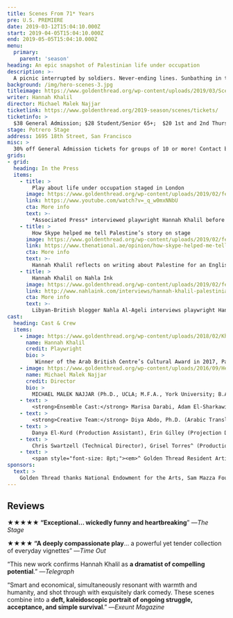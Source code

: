 ```yaml
---
title: Scenes From 71* Years
pre: U.S. PREMIERE
date: 2019-03-12T15:04:10.000Z
start: 2019-04-05T15:04:10.000Z
end: 2019-05-05T15:04:10.000Z
menu:
  primary:
    parent: 'season'
heading: An epic snapshot of Palestinian life under occupation
description: >-
  A picnic interrupted by soldiers. Never-ending lines. Sunbathing in the shadow of a tank. Palestinian-Irish playwright Hannah Khalil draws from stories of family and friends to reveal the real human story: the dreams, comedy, sadness, and frustrations of daily life in the shadow of the ‘separation wall.’ The cast includes members of the Bay Area Palestinian community.
background: /img/hero-scenes-3.jpg
titleimage: https://www.goldenthread.org/wp-content/uploads/2019/03/Scenes_1000x400-1.jpg
writer: Hannah Khalil
director: Michael Malek Najjar
ticketlink: https://www.goldenthread.org/2019-season/scenes/tickets/
ticketinfo: >
  $38 General Admission; $28 Student/Senior 65+;  $20 1st and 2nd Thursdays; $15 Previews
stage: Potrero Stage
address: 1695 18th Street, San Francisco
misc: >
  30% off General Admission tickets for groups of 10 or more! Contact boxoffice@goldenthread.org to place your order.
grids:
- grid:
  heading: In the Press
  items:
    - title: >
        Play about life under occupation staged in London
      image: https://www.goldenthread.org/wp-content/uploads/2019/02/feature-hannah-ap.jpg
      link: https://www.youtube.com/watch?v=_q_w0mxNNbU
      cta: More info
      text: >-
        *Associated Press* interviewed playwright Hannah Khalil before the world premiere production of this play in London.
    - title: >
        How Skype helped me tell Palestine’s story on stage
      image: https://www.goldenthread.org/wp-content/uploads/2019/02/feature-skype.jpg
      link: https://www.thenational.ae/opinion/how-skype-helped-me-tell-palestine-s-story-on-stage-1.222856
      cta: More info
      text: >-
        Hannah Khalil reflects on writing about Palestine for an English-speaking audience in an opinion piece for *The National*.
    - title: >
        Hannah Khalil on Nahla Ink
      image: https://www.goldenthread.org/wp-content/uploads/2019/02/feature-nahlaink.jpg
      link: http://www.nahlaink.com/interviews/hannah-khalil-palestinian-irish-playwright-%E2%80%98scenes-68-years%E2%80%99
      cta: More info
      text: >-
        Libyan-British blogger Nahla Al-Ageli interviews playwright Hannah Khalil about her new play.
cast:
  heading: Cast & Crew
  items:
    - image: https://www.goldenthread.org/wp-content/uploads/2018/02/Khalil-Hannah-300x300.jpg
      name: Hannah Khalil
      credit: Playwright
      bio: >
         Winner of the Arab British Centre’s Cultural Award in 2017, Palestinian-Irish writer, HANNAH KHALIL’s (Resident Artist / Playwright) stage plays include <em>The Scar Test</em> opened at Soho Theatre, London (“Political Theatre at its best” —<em>Exeunt</em>)<em>, Scenes from 68* Years</em> at Arcola Theatre, London (2017 James Tait Black Award nomination; “confirms Khalil as a dramatist of compelling potential” —<em>Daily Telegraph</em>), <em>The Worst Cook in the West Bank</em> at Liverpool Arabic Arts Festival, <em>Bitterenders</em> at Golden Thread Productions in San Francisco (winner Sandpit Arts’ Bulbul 2013), <em>Plan D</em> at Tristan Bates Theatre, London (nominated for the Meyer Whitworth Award), and <em>Ring</em> at (Soho Theatre’s Westminster Prize). Hannah’s work for radio includes <em>The Deportation Room</em> and <em>Last of the Pearl Fishers</em>, both for BBC Radio 4. She is currently working on Channel 4 drama <em>Hollyoaks</em>. Her first short film <em>The Record took</em> the Tommy Vine Award at the Underwire Festival 2015 and is in post-production. She is under commission for Shakespeare&#8217;s Globe, The RSC and the National Theatre of Scotland. She was the Bush Theatre’s writer on attachment as part of Project 2036 in 2017. <strong><a href="http://www.hannahkhalil.com/" target="_blank">hannahkhalil.com</a></strong>
    - image: https://www.goldenthread.org/wp-content/uploads/2016/09/Headshot-MalekNajjar-300x300.jpg
      name: Michael Malek Najjar
      credit: Director
      bio: >
        MICHAEL MALEK NAJJAR (Ph.D., UCLA; M.F.A., York University; B.A., University of New Mexico) is an associate professor of Theatre Arts with the University of Oregon. He is the author of <em>Arab American Drama, Film and Performance, 1908 to the Present: A Critical Study</em> and the editor of <em>Four Arab American Plays: Works by Leila Buck, Jamil Khoury, Yussef El Guindi, and Lameece Issaq &amp; Jacob Kader</em> (McFarland) and <em>The Selected Works of Yussef El Guindi</em> (Bloomsbury). <em> </em>He founded Riverside Repertory Theatre (now Tricklock Company) in Albuquerque, NM and is an alumnus of the Lincoln Center Directors Lab, Directors Lab West, The Rawi Screenwriters Lab (Jordan), and British/American Drama Academy. He directed the world premiere of <em>Precious Stones </em>by Jamil Khoury, and has also directed many other Middle Eastern American plays including <em>Scorched</em> by Wajdi Mouawad, <em>9 Parts of Desire </em>by Heather Raffo, <em>Ecstasy: A Water Fable </em>by Denmo Ibrahim, and <em>When Farah Cries</em> with Golden Thread Productions. He is currently serving on the editorial board of <em>Arab Stages</em>. He co-curated, and was lead director for, <em>Semitic Commonwealth: A Staged Reading Series Comprised of Six Plays by Arab and Jewish Playwrights Exploring the Human Toll of the Israeli-Palestinian Conflict</em> at Silk Road Rising, and he is currently co-editing a volume of the plays from that series for McFarland. He is an associate member of the Stage Directors and Choreographers Society (SDC) and has been recognized for meritorious achievement for directing by the Kennedy Center American College Theatre Festival.
    - text: >
        <strong>Ensemble Cast:</strong> Marisa Darabi, Adam El-Sharkawi, Afif Houssain, Nida Khalil,<br />Dean Koya, Kal&#8217;el Lopez, Rasha Mohamed, Lawrence Radecker^, and Ayla Yarkut
    - text: >
        <strong>Creative Team:</strong> Diya Abdo, Ph.D. (Arabic Translation), Wesley Apfel^ (Stage Manager), James Ard^ (Sound Design), Kenan Arun^ (Make-up Design), Cassie Barnes^ (Lighting Design)
    - text: >
        Danya El-Kurd (Production Assistant), Erin Gilley (Projection Design), Brooke Jennings (Costume Design), Leila Kashani (Assistant Stage Manager), Tulin Maltepe (Production Intern)
    - text: >
        Chris Swartzell (Technical Director), Grisel Torres^ (Production Manager and Properties Designer), Mikiko Uesugi^ (Scenic Designer)
    - text: >
        <span style="font-size: 8pt;"><em>^ Golden Thread Resident Artist</em></span>
sponsors: 
  text: >
    Golden Thread thanks National Endowment for the Arts, Sam Mazza Foundation, and Venturous Theater Fund of the Tides Foundation for their support.<br /><br />Golden Thread is a resident company of Potrero Stage, operated by PlayGround. This production is made possible in part through the Potrero Stage Presenting Program.
---
```


## Reviews

**★★★★★ &#8220;Exceptional&#8230; wickedly funny and heartbreaking**&#8221; —*The Stage*

**★★★★ &#8220;A deeply compassionate play**&#8230; a powerful yet tender collection of everyday vignettes&#8221;  —*Time Out*

&#8220;This new work confirms Hannah Khalil as **a dramatist of compelling potential**.&#8221; —*Telegraph*

&#8220;Smart and economical, simultaneously resonant with warmth and humanity, and shot through with exquisitely dark comedy. These scenes combine into a **deft, kaleidoscopic portrait of ongoing struggle, acceptance, and simple survival**.&#8221; —*Exeunt Magazine*